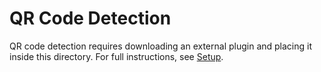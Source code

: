 # QR Code Detection

QR code detection requires downloading an external plugin and placing it inside this directory. For full instructions, see [Setup](../../doc/SpectatorView.Setup.md).
